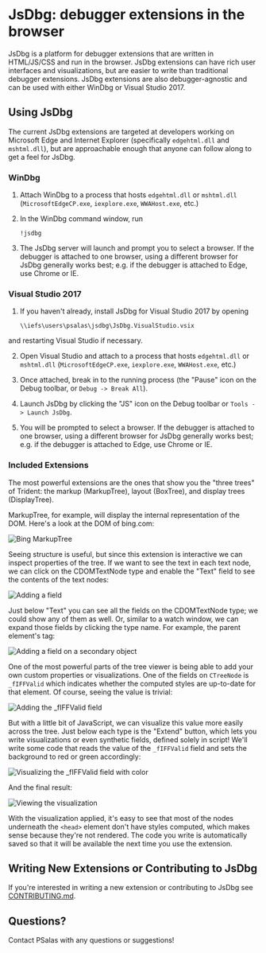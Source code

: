 # JsDbg: debugger extensions in the browser
JsDbg is a platform for debugger extensions that are written in HTML/JS/CSS and run in the browser.  JsDbg extensions can have rich user interfaces and visualizations, but are easier to write than traditional debugger extensions.  JsDbg extensions are also debugger-agnostic and can be used with either WinDbg or Visual Studio 2017.

## Using JsDbg

The current JsDbg extensions are targeted at developers working on Microsoft Edge and Internet Explorer (specifically `edgehtml.dll` and `mshtml.dll`), but are approachable enough that anyone can follow along to get a feel for JsDbg.

### WinDbg

1. Attach WinDbg to a process that hosts `edgehtml.dll` or `mshtml.dll` (`MicrosoftEdgeCP.exe`, `iexplore.exe`, `WWAHost.exe`, etc.)

2. In the WinDbg command window, run
    ```
    !jsdbg
    ```

3. The JsDbg server will launch and prompt you to select a browser. If the debugger is attached to one browser, using a different browser for JsDbg generally works best; e.g. if the debugger is attached to Edge, use Chrome or IE.

### Visual Studio 2017

1. If you haven't already, install JsDbg for Visual Studio 2017 by opening
    ```
    \\iefs\users\psalas\jsdbg\JsDbg.VisualStudio.vsix
    ```
and restarting Visual Studio if necessary.

2. Open Visual Studio and attach to a process that hosts `edgehtml.dll` or `mshtml.dll` (`MicrosoftEdgeCP.exe`, `iexplore.exe`, `WWAHost.exe`, etc.)

3. Once attached, break in to the running process (the "Pause" icon on the Debug toolbar, or `Debug -> Break All`).

4. Launch JsDbg by clicking the "JS" icon on the Debug toolbar or `Tools -> Launch JsDbg`.

5. You will be prompted to select a browser. If the debugger is attached to one browser, using a different browser for JsDbg generally works best; e.g. if the debugger is attached to Edge, use Chrome or IE.

### Included Extensions

The most powerful extensions are the ones that show you the "three trees" of Trident: the markup (MarkupTree), layout (BoxTree), and display trees (DisplayTree).

MarkupTree, for example, will display the internal representation of the DOM.  Here's a look at the DOM of bing.com:

![Bing MarkupTree](./readme/markuptree_1.png "Bing MarkupTree") 

Seeing structure is useful, but since this extension is interactive we can inspect properties of the tree.  If we want to see the text in each text node, we can click on the CDOMTextNode type and enable the "Text" field to see the contents of the text nodes:

![Adding a field](./readme/markuptree_2.png "Adding a field")

Just below "Text" you can see all the fields on the CDOMTextNode type; we could show any of them as well.  Or, similar to a watch window, we can expand those fields by clicking the type name.  For example, the parent element's tag:

![Adding a field on a secondary object](./readme/markuptree_3.png "Adding a field on a secondary object")

One of the most powerful parts of the tree viewer is being able to add your own custom properties or visualizations.  One of the fields on `CTreeNode` is `_fIFFValid` which indicates whether the computed styles are up-to-date for that element.  Of course, seeing the value is trivial:

![Adding the _fIFFValid field](./readme/markuptree_4.png "Adding the _fIFFValid field")

But with a little bit of JavaScript, we can visualize this value more easily across the tree.  Just below each type is the "Extend" button, which lets you write visualizations or even synthetic fields, defined solely in script!  We'll write some code that reads the value of the `_fIFFValid` field and sets the background to red or green accordingly:

![Visualizing the _fIFFValid field with color](./readme/markuptree_5.png "Visualizing the _fIFFValid field with color")

And the final result:

![Viewing the visualization](./readme/markuptree_6.png "Viewing the visualization")

With the visualization applied, it's easy to see that most of the nodes underneath the `<head>` element don't have styles computed, which makes sense because they're not rendered.  The code you write is automatically saved so that it will be available the next time you use the extension.

## Writing New Extensions or Contributing to JsDbg

If you're interested in writing a new extension or contributing to JsDbg see [CONTRIBUTING.md](./CONTRIBUTING.md).

## Questions?

Contact PSalas with any questions or suggestions!